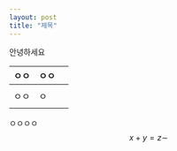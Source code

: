 ```yaml
---
layout: post
title: "제목"
---
```

안녕하세요

| ㅇㅇ | ㅇㅇ |      |
| ---- | ---- | ---- |
|      |      |      |
| ㅇㅇ | ㅇ   |      |
|      |      |      |

ㅇㅇㅇㅇ
$$
x+y = z \sim
$$
